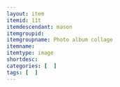```yaml
---
layout: item
itemid: 11t
itemdescendant: mason
itemgroupid: 
itemgroupname: Photo album collage
itemname: 
itemtype: image
shortdesc: 
categories: [  ]
tags: [  ]
---
```







